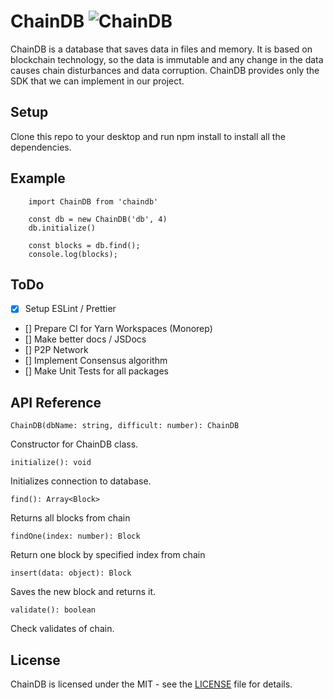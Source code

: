 # ChainDB ![ChainDB](https://github.com/macotsuu/ChainDB/workflows/ChainDB/badge.svg)

ChainDB is a database that saves data in files and memory. It is based on blockchain technology, so the data is immutable and any change in the data causes chain disturbances and data corruption. ChainDB provides only the SDK that we can implement in our project.

## Setup

Clone this repo to your desktop and run npm install to install all the dependencies.

## Example

```
    import ChainDB from 'chaindb'

    const db = new ChainDB('db', 4)
    db.initialize()

    const blocks = db.find();
    console.log(blocks);
```

## ToDo

- [x] Setup ESLint / Prettier
- [] Prepare CI for Yarn Workspaces (Monorep)
- [] Make better docs / JSDocs
- [] P2P Network
- [] Implement Consensus algorithm
- [] Make Unit Tests for all packages

## API Reference

    ChainDB(dbName: string, difficult: number): ChainDB

Constructor for ChainDB class.

    initialize(): void

Initializes connection to database.

    find(): Array<Block>

Returns all blocks from chain

    findOne(index: number): Block

Return one block by specified index from chain

    insert(data: object): Block

Saves the new block and returns it.

    validate(): boolean

Check validates of chain.

## License

ChainDB is licensed under the MIT - see the [LICENSE](LICENSE) file for details.
